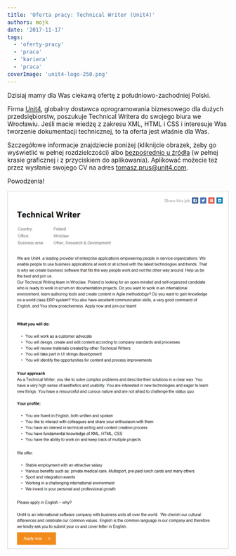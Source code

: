 ```yaml
---
title: 'Oferta pracy: Technical Writer (Unit4)'
authors: mojk
date: '2017-11-17'
tags:
  - 'oferty-pracy'
  - 'praca'
  - 'kariera'
  - 'praca'
coverImage: 'unit4-logo-250.png'
---
```


Dzisiaj mamy dla Was ciekawą ofertę z południowo-zachodniej Polski.

<!--truncate-->

Firma [Unit4](http://www.unit4.com/), globalny dostawca oprogramowania
biznesowego dla dużych przedsiębiorstw, poszukuje Technical Writera do swojego
biura we Wrocławiu. Jeśli macie wiedzę z zakresu XML, HTML i CSS i interesuje
Was tworzenie dokumentacji technicznej, to ta oferta jest właśnie dla Was.

Szczegółowe informacje znajdziecie poniżej (kliknijcie obrazek, żeby go
wyświetlić w pełnej rozdzielczości)
albo [bezpośrednio u źródła](https://careers.unit4.com/job/technical-writer-327041.html) (w
pełnej krasie graficznej i z przyciskiem do aplikowania). Aplikować możecie też
przez wysłanie swojego CV na
adres [tomasz.prus@unit4.com](mailto:tomasz.prus@unit4.com).

Powodzenia!

![](images/unit4_technical_writer.png)
